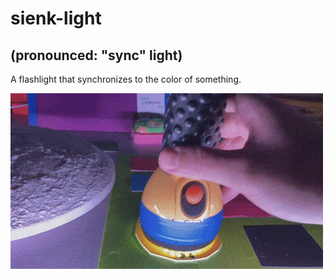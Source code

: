 # sienk-light

## (pronounced: "sync" light)

A flashlight that synchronizes to the color of something.

![Sienk Light Demo](/sienk-light-opt.gif)
